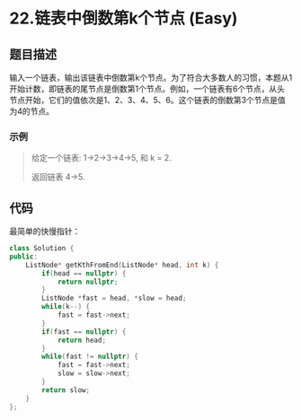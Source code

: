# 22.链表中倒数第k个节点 (Easy)

## 题目描述

输入一个链表，输出该链表中倒数第k个节点。为了符合大多数人的习惯，本题从1开始计数，即链表的尾节点是倒数第1个节点。例如，一个链表有6个节点，从头节点开始，它们的值依次是1、2、3、4、5、6。这个链表的倒数第3个节点是值为4的节点。

### 示例

> 给定一个链表: 1->2->3->4->5, 和 k = 2.
> 
> 返回链表 4->5.

## 代码

最简单的快慢指针：

```c++
class Solution {
public:
    ListNode* getKthFromEnd(ListNode* head, int k) {
        if(head == nullptr) {
            return nullptr;
        }
        ListNode *fast = head, *slow = head;
        while(k--) {
            fast = fast->next;
        }
        if(fast == nullptr) {
            return head;
        }
        while(fast != nullptr) {
            fast = fast->next;
            slow = slow->next;
        }
        return slow;
    }
};
```